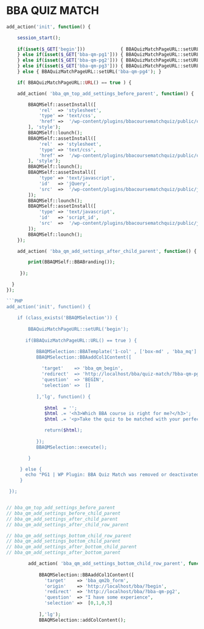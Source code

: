 # BBA QUIZ MATCH

```PHP
add_action('init', function() {

	session_start();
	
	if(isset($_GET['begin']))             { BBAQuizMatchPageURL::setURL('begin');
	} else if(isset($_GET['bba-qm-pg1'])) { BBAQuizMatchPageURL::setURL('bba-qm-pg1'); 
	} else if(isset($_GET['bba-qm-pg2'])) { BBAQuizMatchPageURL::setURL('bba-qm-pg2'); 
	} else if(isset($_GET['bba-qm-pg3'])) { BBAQuizMatchPageURL::setURL('bba-qm-pg3'); 
	} else { BBAQuizMatchPageURL::setURL('bba-qm-pg4'); }

	if(	BBAQuizMatchPageURL::URL() == true ) {	

	add_action( 'bba_qm_top_add_settings_before_parent', function() {

		BBAQMSelf::assetInstall([
			'rel'  => 'stylesheet',
			'type' => 'text/css',
			'href' =>  '/wp-content/plugins/bbacoursematchquiz/public/css/bootstrap.min.css'
		], 'style');
		BBAQMSelf::lounch();
		BBAQMSelf::assetInstall([
			'rel'  => 'stylesheet',
			'type' => 'text/css',
			'href' =>  '/wp-content/plugins/bbacoursematchquiz/public/css/bbacoursematchquiz-public.css'
		], 'style');
		BBAQMSelf::lounch();
		BBAQMSelf::assetInstall([
			'type' => 'text/javascript',
			'id'   => 'jQuery',
			'src'  =>  '/wp-content/plugins/bbacoursematchquiz/public/js/jquery-3.6.0.min.js'
		]);
		BBAQMSelf::lounch();
		BBAQMSelf::assetInstall([
			'type' => 'text/javascript',
			'id'   => 'script_id',
			'src'  =>  '/wp-content/plugins/bbacoursematchquiz/public/js/bbacoursematchquiz-public.js'
		]);
		BBAQMSelf::lounch();
	});   

	add_action( 'bba_qm_add_settings_after_child_parent', function() {

		print(BBAQMSelf::BBABranding());
			 
	 });

  }
});

```PHP
add_action('init', function() {
      
	if (class_exists('BBAQMSelection')) {     
 
		BBAQuizMatchPageURL::setURL('begin');
   
	   if(BBAQuizMatchPageURL::URL() == true ) {

		   BBAQMSelection::BBATemplate('1-col' , ['box-md' , 'bba_mq'] ); 
		   BBAQMSelection::BBAaddCol1Content([
			   
			 'target'    => 'bba_qm_begin', 
			 'redirect'  => 'http://localhost/bba/quiz-match/?bba-qm-pg1', 
			 'question'  => 'BEGIN',
			 'selection' =>  [] 
			 
		   ],'lg', function() {
   
			  $html  = '';
			  $html .= '<h3>Which BBA course is right for me?</h3>';
			  $html .= '<p>Take the quiz to be matched with your perfect lash journey!</p>';

			  return($html);
   
		   });
		   BBAQMSelection::execute();  

		}

	 } else {
	   echo "PG1 | WP Plugin: BBA Quiz Match was removed or deactivated";
	 }  

 });
```

```PHP

// bba_qm_top_add_settings_before_parent
// bba_qm_add_settings_before_child_parent
// bba_qm_add_settings_after_child_parent
// bba_qm_add_settings_after_child_row_parent

// bba_qm_add_settings_bottom_child_row_parent
// bba_qm_add_settings_bottom_child_parent
// bba_qm_add_settings_after_bottom_child_parent
// bba_qm_add_settings_after_bottom_parent

		add_action( 'bba_qm_add_settings_bottom_child_row_parent', function() {
					
			BBAQMSelection::BBAaddCol1Content([	
			  'target'    => 'bba_qm2b_form', 
			  'origin'    => 'http://localhost/bba/?begin',
			  'redirect'  => 'http://localhost/bba/?bba-qm-pg2', 
			  'question'  => "I have some experience",
			  'selection' =>  [0,1,0,3] 
	
			],'lg');
			BBAQMSelection::addColContent();
```

```

